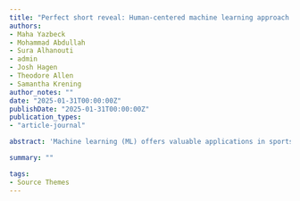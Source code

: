 ```yaml
---
title: "Perfect short reveal: Human-centered machine learning approach in analyzing goalscoring strategies in soccer"
authors:
- Maha Yazbeck
- Mohammad Abdullah
- Sura Alhanouti
- admin
- Josh Hagen
- Theodore Allen
- Samantha Krening
author_notes: ""
date: "2025-01-31T00:00:00Z"
publishDate: "2025-01-31T00:00:00Z"
publication_types: 
- "article-journal"

abstract: 'Machine learning (ML) offers valuable applications in sports science by analyzing complex games and providing insights for coaching and tactics. This study explores differences in shot strategies between male and female soccer players during the 2019 Women’s World Cup and 2022 Men’s World Cup using ML-driven feature importance. The objective insights derived can guide training designs and tactical strategies, enhancing coaching decisions based on data. Results indicate that ‘duration of pressure’ during shooting is a key feature for both genders. However, for male players, ‘position’ and ‘shot body part’ are more influential. ‘Position’ refers to the player’s location during the shot, while ‘shot body part’ indicates whether the shot was taken using the head, left foot, or right foot. In contrast, ‘play pattern’ and ‘location’ (both x and y coordinates of the shot’s starting point) are more significant for female players, making the specific zone on the pitch to be significant too. ‘Play pattern’ describes shots taken as part of specific strategies (e.g., corner kick, free kick). These findings suggest different tactical approaches: for female athletes, coaches should emphasize creating shot opportunities near the goal and focus on play patterns during training. For male athletes, training could focus more on optimizing shot outcomes based on the body part used. This ML-driven analysis highlights the distinct factors influencing goal-scoring moments in male and female soccer, providing data-backed strategies to refine game tactics and training activities'

summary: ""

tags:
- Source Themes
---
```

